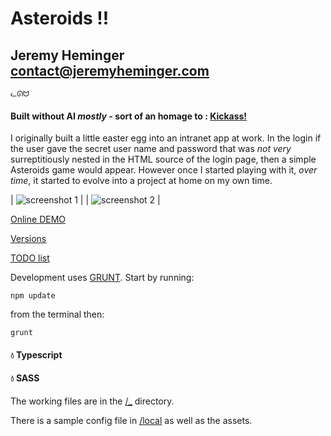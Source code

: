 # Asteroids !!

## Jeremy Heminger <contact@jeremyheminger.com>

	ᓚᘏᗢ

#### Built without AI  *mostly*  - sort of an homage to : [Kickass!](https://kickassapp.com)
I originally built a little easter egg into an intranet app at work. In the login if the user gave the secret user name and password that was *not very* surreptitiously nested in the HTML source of the login page, then a simple Asteroids game would appear. However once I started playing with it, *over time*, it started to evolve into a project at home on my own time.

| ![screenshot 1](img/screenshot1.jpg) | | ![screenshot 2](img/screenshot2.jpg) |

[Online DEMO](https://demo.jeremyheminger.com/asteroids/)

[Versions](versions.md)

[TODO list](todo.md)

Development uses [GRUNT](https://gruntjs.com/).
Start by running:

	npm update

from the terminal then:

	grunt

#### 💧 Typescript
#### 💧 SASS

The working files are in the [/_](_) directory.

There is a sample config file in [/local](local) as well as the assets.



